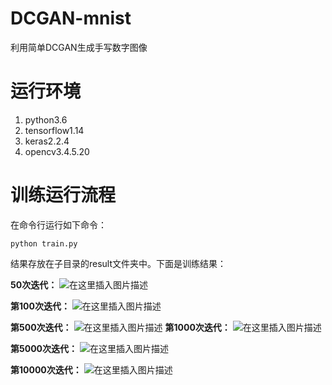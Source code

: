 # DCGAN-mnist
利用简单DCGAN生成手写数字图像
# 运行环境
 1. python3.6
 2.  tensorflow1.14 
 3. keras2.2.4 
 4. opencv3.4.5.20

# 训练运行流程
在命令行运行如下命令：

```
python train.py
```
结果存放在子目录的result文件夹中。下面是训练结果：

**50次迭代：**
![在这里插入图片描述](https://img-blog.csdnimg.cn/20190917232447414.png?x-oss-process=image/watermark,type_ZmFuZ3poZW5naGVpdGk,shadow_10,text_aHR0cHM6Ly9kYWlwdXdlaWFpLmJsb2cuY3Nkbi5uZXQ=,size_16,color_FFFFFF,t_70#pic_center)

**第100次迭代：**
![在这里插入图片描述](https://img-blog.csdnimg.cn/20190917232530185.png?x-oss-process=image/watermark,type_ZmFuZ3poZW5naGVpdGk,shadow_10,text_aHR0cHM6Ly9kYWlwdXdlaWFpLmJsb2cuY3Nkbi5uZXQ=,size_16,color_FFFFFF,t_70#pic_center)

**第500次迭代：**
![在这里插入图片描述](https://img-blog.csdnimg.cn/20190917232610167.png?x-oss-process=image/watermark,type_ZmFuZ3poZW5naGVpdGk,shadow_10,text_aHR0cHM6Ly9kYWlwdXdlaWFpLmJsb2cuY3Nkbi5uZXQ=,size_16,color_FFFFFF,t_70#pic_center)
**第1000次迭代：**
![在这里插入图片描述](https://img-blog.csdnimg.cn/20190917232719114.png?x-oss-process=image/watermark,type_ZmFuZ3poZW5naGVpdGk,shadow_10,text_aHR0cHM6Ly9kYWlwdXdlaWFpLmJsb2cuY3Nkbi5uZXQ=,size_16,color_FFFFFF,t_70#pic_center)

**第5000次迭代：**
![在这里插入图片描述](https://img-blog.csdnimg.cn/20190917232800957.png?x-oss-process=image/watermark,type_ZmFuZ3poZW5naGVpdGk,shadow_10,text_aHR0cHM6Ly9kYWlwdXdlaWFpLmJsb2cuY3Nkbi5uZXQ=,size_16,color_FFFFFF,t_70#pic_center)

**第10000次迭代：**
![在这里插入图片描述](https://img-blog.csdnimg.cn/20190917232850362.png?x-oss-process=image/watermark,type_ZmFuZ3poZW5naGVpdGk,shadow_10,text_aHR0cHM6Ly9kYWlwdXdlaWFpLmJsb2cuY3Nkbi5uZXQ=,size_16,color_FFFFFF,t_70#pic_center)
